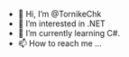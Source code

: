 - 👋 Hi, I’m @TornikeChk
- 👀 I’m interested in .NET
- 🌱 I’m currently learning C#.
- 📫 How to reach me ...

<!---
TornikeChk/TornikeChk is a ✨ special ✨ repository because its `README.md` (this file) appears on your GitHub profile.
You can click the Preview link to take a look at your changes.
--->
